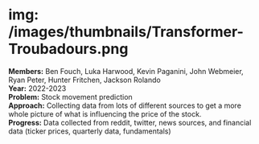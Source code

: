 # img: /images/thumbnails/Transformer-Troubadours.png

**Members:** Ben Fouch, Luka Harwood, Kevin Paganini, John Webmeier, Ryan Peter, Hunter Fritchen, Jackson Rolando<br/>
**Year:** 2022-2023<br/>
**Problem:​** Stock movement prediction​<br/>
**Approach​:** Collecting data from lots of different sources to get a more whole picture of what is influencing the price of the stock.​<br/>
**Progress​:** Data collected from reddit, twitter, news sources, and financial data (ticker prices, quarterly data, fundamentals)​<br/>
